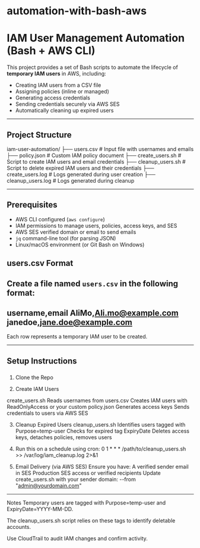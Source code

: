 # automation-with-bash-aws
# IAM User Management Automation (Bash + AWS CLI)

This project provides a set of Bash scripts to automate the lifecycle of **temporary IAM users** in AWS, including:

- Creating IAM users from a CSV file
- Assigning policies (inline or managed)
- Generating access credentials
- Sending credentials securely via AWS SES
- Automatically cleaning up expired users

---

##  Project Structure
iam-user-automation/
 ├── users.csv # Input file with usernames and emails
 ├── policy.json # Custom IAM policy document
 ├── create_users.sh # Script to create IAM users and email credentials
 ├── cleanup_users.sh # Script to delete expired IAM users and their credentials
 ├── create_users.log # Logs generated during user creation
 ├── cleanup_users.log # Logs generated during cleanup


---

##  Prerequisites

- AWS CLI configured (`aws configure`)
- IAM permissions to manage users, policies, access keys, and SES
- AWS SES verified domain or email to send emails
- `jq` command-line tool (for parsing JSON)
- Linux/macOS environment (or Git Bash on Windows)


##  users.csv Format

Create a file named `users.csv` in the following format:
---------------------------------
username,email
AliMo,Ali.mo@example.com
janedoe,jane.doe@example.com
---------------------------------

Each row represents a temporary IAM user to be created.

---

##  Setup Instructions

###
1. Clone the Repo

2. Create IAM Users

 create_users.sh
 Reads usernames from users.csv
 Creates IAM users with ReadOnlyAccess or your custom policy.json
 Generates access keys
 Sends credentials to users via AWS SES

3. Cleanup Expired Users
 cleanup_users.sh
 Identifies users tagged with Purpose=temp-user
 Checks for expired tag ExpiryDate
 Deletes access keys, detaches policies, removes users

4. Run this on a schedule using cron:
 0 1 * * * /path/to/cleanup_users.sh >> /var/log/iam_cleanup.log 2>&1

5.  Email Delivery (via AWS SES)
 Ensure you have:
A verified sender email in SES
Production SES access or verified recipients
Update create_users.sh with your sender domain:
--from "admin@yourdomain.com"
-------------------------------------------------------------------------------
Notes
Temporary users are tagged with Purpose=temp-user and ExpiryDate=YYYY-MM-DD.

The cleanup_users.sh script relies on these tags to identify deletable accounts.

Use CloudTrail to audit IAM changes and confirm activity.

